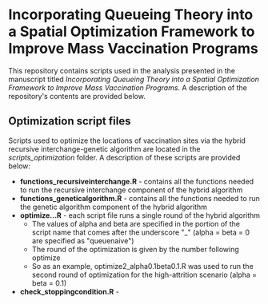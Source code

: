 # Incorporating Queueing Theory into a Spatial Optimization Framework to Improve Mass Vaccination Programs

This repository contains scripts used in the analysis presented in the manuscript titled _Incorporating Queueing Theory into a Spatial Optimization Framework to Improve Mass Vaccination Programs_. A description of the repository's contents are provided below.

## Optimization script files

Scripts used to optimize the locations of vaccination sites via the hybrid recursive interchange-genetic algorithm are located in the *scripts_optimization* folder. A description of these scripts are provided below:
* **functions_recursiveinterchange.R** - contains all the functions needed to run the recursive interchange component of the hybrid algorithm
* **functions_geneticalgorithm.R** - contains all the functions needed to run the genetic algorithm component of the hybrid algorithm
* **optimize...R** - each script file runs a single round of the hybrid algorithm
  - The values of alpha and beta are specified in the portion of the script name that comes after the underscore "_" (alpha = beta = 0 are specified as "queuenaive")
  - The round of the optimization is given by the number following optimize
  - So as an example, optimize2_alpha0.1beta0.1.R was used to run the second round of optimization for the high-attrition scenario (alpha = beta = 0.1)
* **check_stoppingcondition.R** -  
